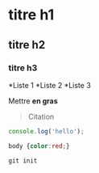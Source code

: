 # titre h1

## titre h2

### titre h3 

*Liste 1
*Liste 2
*Liste 3

Mettre **en gras**

> Citation

```javascript
console.log('hello');
```

```css
body {color:red;}
```

```
git init
```
